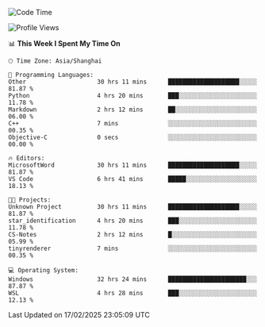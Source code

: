 <!--START_SECTION:waka-->
![Code Time](http://img.shields.io/badge/Code%20Time-2%2C300%20hrs%2038%20mins-blue)

![Profile Views](http://img.shields.io/badge/Profile%20Views-3-blue)

📊 **This Week I Spent My Time On** 

```text
🕑︎ Time Zone: Asia/Shanghai

💬 Programming Languages: 
Other                    30 hrs 11 mins      ████████████████████░░░░░   81.87 % 
Python                   4 hrs 20 mins       ███░░░░░░░░░░░░░░░░░░░░░░   11.78 % 
Markdown                 2 hrs 12 mins       ██░░░░░░░░░░░░░░░░░░░░░░░   06.00 % 
C++                      7 mins              ░░░░░░░░░░░░░░░░░░░░░░░░░   00.35 % 
Objective-C              0 secs              ░░░░░░░░░░░░░░░░░░░░░░░░░   00.00 % 

🔥 Editors: 
MicrosoftWord            30 hrs 11 mins      ████████████████████░░░░░   81.87 % 
VS Code                  6 hrs 41 mins       █████░░░░░░░░░░░░░░░░░░░░   18.13 % 

🐱‍💻 Projects: 
Unknown Project          30 hrs 11 mins      ████████████████████░░░░░   81.87 % 
star_identification      4 hrs 20 mins       ███░░░░░░░░░░░░░░░░░░░░░░   11.78 % 
CS-Notes                 2 hrs 12 mins       █░░░░░░░░░░░░░░░░░░░░░░░░   05.99 % 
tinyrenderer             7 mins              ░░░░░░░░░░░░░░░░░░░░░░░░░   00.35 % 

💻 Operating System: 
Windows                  32 hrs 24 mins      ██████████████████████░░░   87.87 % 
WSL                      4 hrs 28 mins       ███░░░░░░░░░░░░░░░░░░░░░░   12.13 % 
```


 Last Updated on 17/02/2025 23:05:09 UTC
<!--END_SECTION:waka-->
